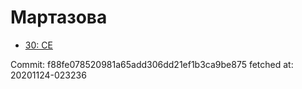 # Мартазова
- [30: CE](30.md)

Commit: f88fe078520981a65add306dd21ef1b3ca9be875
 fetched at: 20201124-023236
